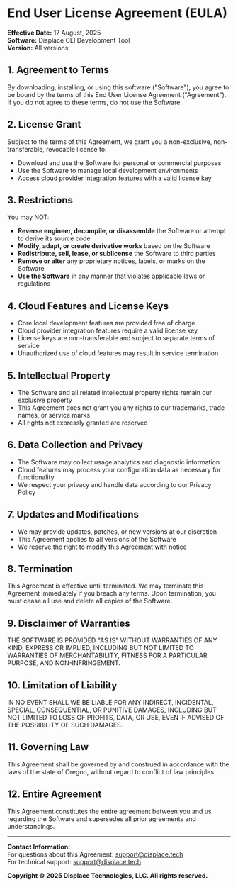 # End User License Agreement (EULA)

**Effective Date:** 17 August, 2025  
**Software:** Displace CLI Development Tool  
**Version:** All versions  

## 1. Agreement to Terms

By downloading, installing, or using this software ("Software"), you agree to be bound by the terms of this End User License Agreement ("Agreement"). If you do not agree to these terms, do not use the Software.

## 2. License Grant

Subject to the terms of this Agreement, we grant you a non-exclusive, non-transferable, revocable license to:

- Download and use the Software for personal or commercial purposes
- Use the Software to manage local development environments
- Access cloud provider integration features with a valid license key

## 3. Restrictions

You may NOT:

- **Reverse engineer, decompile, or disassemble** the Software or attempt to derive its source code
- **Modify, adapt, or create derivative works** based on the Software
- **Redistribute, sell, lease, or sublicense** the Software to third parties
- **Remove or alter** any proprietary notices, labels, or marks on the Software
- **Use the Software** in any manner that violates applicable laws or regulations

## 4. Cloud Features and License Keys

- Core local development features are provided free of charge
- Cloud provider integration features require a valid license key
- License keys are non-transferable and subject to separate terms of service
- Unauthorized use of cloud features may result in service termination

## 5. Intellectual Property

- The Software and all related intellectual property rights remain our exclusive property
- This Agreement does not grant you any rights to our trademarks, trade names, or service marks
- All rights not expressly granted are reserved

## 6. Data Collection and Privacy

- The Software may collect usage analytics and diagnostic information
- Cloud features may process your configuration data as necessary for functionality
- We respect your privacy and handle data according to our Privacy Policy

## 7. Updates and Modifications

- We may provide updates, patches, or new versions at our discretion
- This Agreement applies to all versions of the Software
- We reserve the right to modify this Agreement with notice

## 8. Termination

This Agreement is effective until terminated. We may terminate this Agreement immediately if you breach any terms. Upon termination, you must cease all use and delete all copies of the Software.

## 9. Disclaimer of Warranties

THE SOFTWARE IS PROVIDED "AS IS" WITHOUT WARRANTIES OF ANY KIND, EXPRESS OR IMPLIED, INCLUDING BUT NOT LIMITED TO WARRANTIES OF MERCHANTABILITY, FITNESS FOR A PARTICULAR PURPOSE, AND NON-INFRINGEMENT.

## 10. Limitation of Liability

IN NO EVENT SHALL WE BE LIABLE FOR ANY INDIRECT, INCIDENTAL, SPECIAL, CONSEQUENTIAL, OR PUNITIVE DAMAGES, INCLUDING BUT NOT LIMITED TO LOSS OF PROFITS, DATA, OR USE, EVEN IF ADVISED OF THE POSSIBILITY OF SUCH DAMAGES.

## 11. Governing Law

This Agreement shall be governed by and construed in accordance with the laws of the state of Oregon, without regard to conflict of law principles.

## 12. Entire Agreement

This Agreement constitutes the entire agreement between you and us regarding the Software and supersedes all prior agreements and understandings.

---

**Contact Information:**  
For questions about this Agreement: support@displace.tech  
For technical support: support@displace.tech

**Copyright © 2025 Displace Technologies, LLC. All rights reserved.**